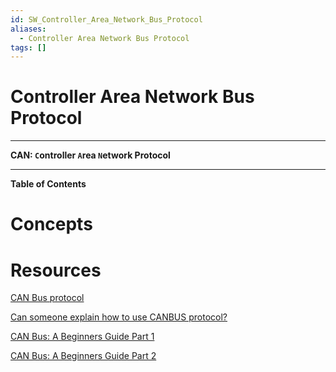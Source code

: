 ```yaml
---
id: SW_Controller_Area_Network_Bus_Protocol
aliases:
  - Controller Area Network Bus Protocol
tags: []
---
```


# Controller Area Network Bus Protocol

---

**CAN: `C`ontroller `A`rea `N`etwork Protocol**

---

**Table of Contents**

# Concepts

# Resources

[](https://www.ti.com/lit/an/sloa101b/sloa101b.pdf)

[CAN Bus protocol](https://www.typhoon-hil.com/documentation/typhoon-hil-software-manual/References/can_bus_protocol.html)

[Can someone explain how to use CANBUS protocol?](https://stackoverflow.com/questions/33569507/can-someone-explain-how-to-use-canbus-protocol)

[CAN Bus: A Beginners Guide Part 1](https://youtu.be/YBrU_eZM110?si=aA5Myy0UNug5AIS1)

[CAN Bus: A Beginners Guide Part 2](https://youtu.be/z5CVljiLhvc?si=EGW0jlv_eU0BY4Zc)
